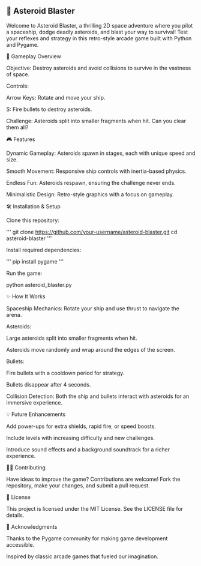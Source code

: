 ## 🚀 Asteroid Blaster

Welcome to Asteroid Blaster, a thrilling 2D space adventure where you pilot a spaceship, dodge deadly asteroids, and blast your way to survival! Test your reflexes and strategy in this retro-style arcade game built with Python and Pygame.

🌌 Gameplay Overview

Objective: Destroy asteroids and avoid collisions to survive in the vastness of space.

Controls:

Arrow Keys: Rotate and move your ship.

S: Fire bullets to destroy asteroids.

Challenge: Asteroids split into smaller fragments when hit. Can you clear them all?

🎮 Features

Dynamic Gameplay: Asteroids spawn in stages, each with unique speed and size.

Smooth Movement: Responsive ship controls with inertia-based physics.

Endless Fun: Asteroids respawn, ensuring the challenge never ends.

Minimalistic Design: Retro-style graphics with a focus on gameplay.

🛠 Installation & Setup

Clone this repository:

''' git clone https://github.com/your-username/asteroid-blaster.git
cd asteroid-blaster '''

Install required dependencies:

''' pip install pygame '''

Run the game:

python asteroid_blaster.py

✨ How It Works

Spaceship Mechanics: Rotate your ship and use thrust to navigate the arena.

Asteroids:

Large asteroids split into smaller fragments when hit.

Asteroids move randomly and wrap around the edges of the screen.

Bullets:

Fire bullets with a cooldown period for strategy.

Bullets disappear after 4 seconds.

Collision Detection: Both the ship and bullets interact with asteroids for an immersive experience.

💡 Future Enhancements

Add power-ups for extra shields, rapid fire, or speed boosts.

Include levels with increasing difficulty and new challenges.

Introduce sound effects and a background soundtrack for a richer experience.


👩‍💻 Contributing

Have ideas to improve the game? Contributions are welcome! Fork the repository, make your changes, and submit a pull request.

📝 License

This project is licensed under the MIT License. See the LICENSE file for details.

🌟 Acknowledgments

Thanks to the Pygame community for making game development accessible.

Inspired by classic arcade games that fueled our imagination.
